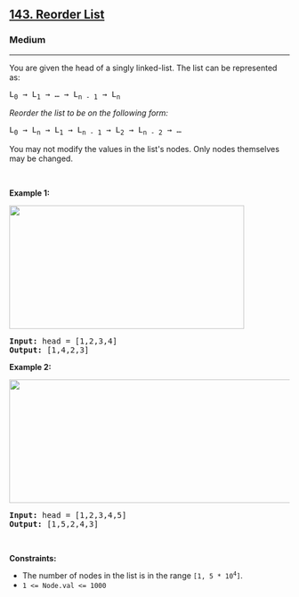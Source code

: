 <h2><a href="https://leetcode.com/problems/reorder-list/">143. Reorder List</a></h2><h3>Medium</h3><hr><div><p>You are given the head of a singly linked-list. The list can be represented as:</p>

<pre>L<sub>0</sub> → L<sub>1</sub> → … → L<sub>n - 1</sub> → L<sub>n</sub>
</pre>

<p><em>Reorder the list to be on the following form:</em></p>

<pre>L<sub>0</sub> → L<sub>n</sub> → L<sub>1</sub> → L<sub>n - 1</sub> → L<sub>2</sub> → L<sub>n - 2</sub> → …
</pre>

<p>You may not modify the values in the list's nodes. Only nodes themselves may be changed.</p>

<p>&nbsp;</p>
<p><strong class="example">Example 1:</strong></p>
<img alt="" src="https://assets.leetcode.com/uploads/2021/03/04/reorder1linked-list.jpg" style="width: 422px; height: 222px;" naptha_cursor="text">
<pre><strong>Input:</strong> head = [1,2,3,4]
<strong>Output:</strong> [1,4,2,3]
</pre>

<p><strong class="example">Example 2:</strong></p>
<img alt="" src="https://assets.leetcode.com/uploads/2021/03/09/reorder2-linked-list.jpg" style="width: 542px; height: 222px;">
<pre><strong>Input:</strong> head = [1,2,3,4,5]
<strong>Output:</strong> [1,5,2,4,3]
</pre>

<p>&nbsp;</p>
<p><strong>Constraints:</strong></p>

<ul>
	<li>The number of nodes in the list is in the range <code>[1, 5 * 10<sup>4</sup>]</code>.</li>
	<li><code>1 &lt;= Node.val &lt;= 1000</code></li>
</ul>
</div>